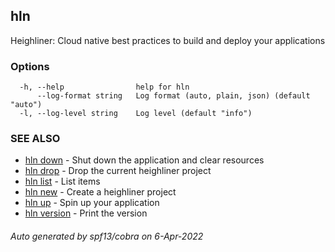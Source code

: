 ## hln

Heighliner: Cloud native best practices to build and deploy your applications

### Options

```
  -h, --help                help for hln
      --log-format string   Log format (auto, plain, json) (default "auto")
  -l, --log-level string    Log level (default "info")
```

### SEE ALSO

* [hln down](hln_down.md)	 - Shut down the application and clear resources
* [hln drop](hln_drop.md)	 - Drop the current heighliner project
* [hln list](hln_list.md)	 - List items
* [hln new](hln_new.md)	 - Create a heighliner project
* [hln up](hln_up.md)	 - Spin up your application
* [hln version](hln_version.md)	 - Print the version

###### Auto generated by spf13/cobra on 6-Apr-2022
